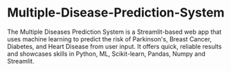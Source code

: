 # Multiple-Disease-Prediction-System
The Multiple Diseases Prediction System is a Streamlit-based web app that uses machine learning to predict the risk of Parkinson's, Breast Cancer, Diabetes, and Heart Disease from user input. It offers quick, reliable results and showcases skills in Python, ML, Scikit-learn, Pandas, Numpy and Streamlit. 
